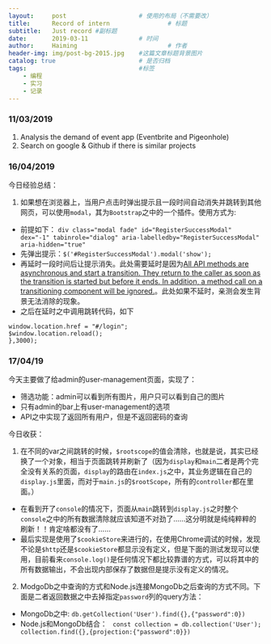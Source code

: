 ```yaml
---
layout:     post   				    # 使用的布局（不需要改）
title:      Record of intern 				# 标题 
subtitle:   Just record #副标题
date:       2019-03-11 				# 时间
author:     Haiming 						# 作者
header-img: img/post-bg-2015.jpg 	#这篇文章标题背景图片
catalog: true 						# 是否归档
tags:								#标签
    - 编程
    - 实习
    - 记录
---
```

### 11/03/2019
1.  Analysis the demand of event app (Eventbrite and Pigeonhole)
2.  Search on google & Github if there is similar projects

### 16/04/2019
今日经验总结：
1. 如果想在浏览器上，当用户点击时弹出提示且一段时间自动消失并跳转到其他网页，可以使用`modal`，其为`Bootstrap`之中的一个插件。使用方式为: 
- 前提如下： `div class="modal fade" id="RegisterSuccessModal" dex="-1" tabinrole="dialog" aria-labelledby="RegisterSuccessModal" aria-hidden="true"`
- 先弹出提示：`$('#RegisterSuccessModal').modal('show');`
- 再延时一段时间后让提示消失。此处需要延时是因为[All API methods are asynchronous and start a transition. They return to the caller as soon as the transition is started but before it ends. In addition, a method call on a transitioning component will be ignored.](https://getbootstrap.com/docs/4.0/components/modal/#methods)。此处如果不延时，亲测会发生背景无法消除的现象。
- 之后在延时之中调用跳转代码，如下
```window.setTimeout(function () {
window.location.href = "#/login";
$window.location.reload();
},3000);
```

### 17/04/19
今天主要做了给admin的user-management页面，实现了：
- 筛选功能：admin可以看到所有图片，用户只可以看到自己的图片
- 只有admin的bar上有user-management的选项
- API之中实现了返回所有用户，但是不返回密码的查询

今日收获：
1. 在不同的var之间跳转的时候，`$rootscope`的值会清除，也就是说，其实已经换了一个对象，相当于页面跳转并刷新了（因为`display`和`main`二者是两个完全没有关系的页面，`display`的路由在`index.js`之中，其业务逻辑在自己的`display.js`里面，而对于`main.js`的`$rootScope`，所有的`controller`都在里面。）
- 在看到开了`console`的情况下，页面从`main`跳转到`display.js`之时整个`console`之中的所有数据清除就应该知道不对劲了……这分明就是纯纯粹粹的刷新！！肯定啥都没有了……
- 最后实现是使用了`$cookieStore`来进行的，在使用Chrome调试的时候，发现不论是`$http`还是`$cookieStore`都显示没有定义，但是下面的测试发现可以使用，目前看来`console.log()`是任何情况下都比较靠谱的方式，可以将其中的所有数据输出，不会出现内部保存了数据但是提示没有定义的情况。
2. ModgoDb之中查询的方式和Node.js连接MongoDb之后查询的方式不同。下面是二者返回数据之中去掉指定`password`列的query方法：
- MongoDb之中: `db.getCollection('User').find({},{"password":0})`
- Node.js和MongoDb结合： ` const collection = db.collection('User');     collection.find({},{projection:{"password":0}})`
